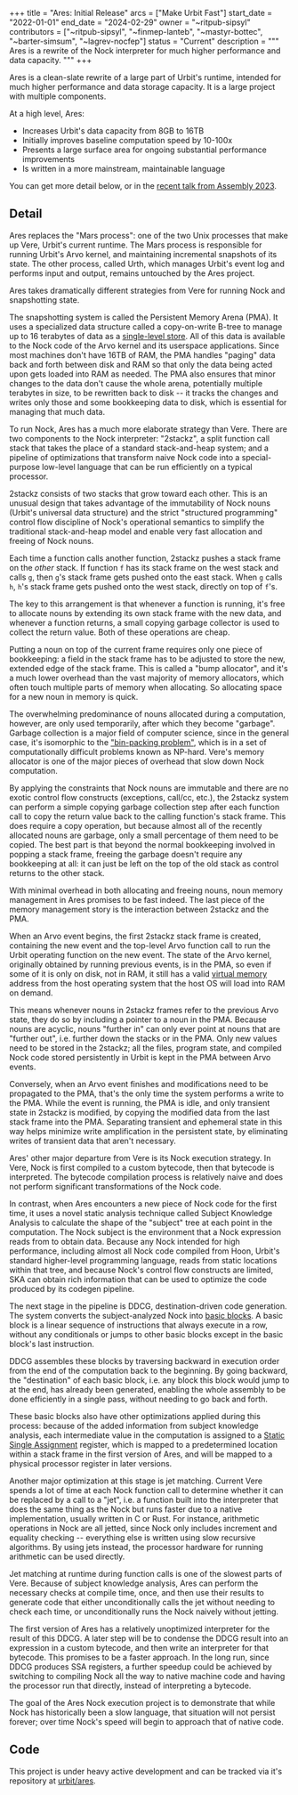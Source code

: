 +++
title = "Ares: Initial Release"
arcs = ["Make Urbit Fast"]
start_date = "2022-01-01"
end_date = "2024-02-29"
owner = "~ritpub-sipsyl"
contributors = ["~ritpub-sipsyl", "~finmep-lanteb", "~mastyr-bottec", "~barter-simsum", "~lagrev-nocfep"]
status = "Current"
description = """
Ares is a rewrite of the Nock interpreter for much higher performance and data capacity. 
"""
+++

Ares is a clean-slate rewrite of a large part of Urbit's runtime, intended for much higher performance and data storage capacity.  It is a large project with multiple components.

At a high level, Ares:

- Increases Urbit's data capacity from 8GB to 16TB
- Initially improves baseline computation speed by 10-100x
- Presents a large surface area for ongoing substantial performance improvements
- Is written in a more mainstream, maintainable language

You can get more detail below, or in the [recent talk from Assembly 2023](https://www.youtube.com/watch?v=dAwCIZa6N9o&t=1s).

## Detail

Ares replaces the "Mars process": one of the two Unix processes that make up Vere, Urbit's current runtime.  The Mars process is responsible for running Urbit's Arvo kernel, and maintaining incremental snapshots of its state.  The other process, called Urth, which manages Urbit's event log and performs input and output, remains untouched by the Ares project.

Ares takes dramatically different strategies from Vere for running Nock and snapshotting state.

The snapshotting system is called the Persistent Memory Arena (PMA).  It uses a specialized data structure called a copy-on-write B-tree to manage up to 16 terabytes of data as a [single-level store](https://en.wikipedia.org/wiki/Single-level_store).  All of this data is available to the Nock code of the Arvo kernel and its userspace applications.  Since most machines don't have 16TB of RAM, the PMA handles "paging" data back and forth between disk and RAM so that only the data being acted upon gets loaded into RAM as needed.  The PMA also ensures that minor changes to the data don't cause the whole arena, potentially multiple terabytes in size, to be rewritten back to disk -- it tracks the changes and writes only those and some bookkeeping data to disk, which is essential for managing that much data.

To run Nock, Ares has a much more elaborate strategy than Vere.  There are two components to the Nock interpreter: "2stackz", a split function call stack that takes the place of a standard stack-and-heap system; and a pipeline of optimizations that transform naive Nock code into a special-purpose low-level language that can be run efficiently on a typical processor.

2stackz consists of two stacks that grow toward each other.  This is an unusual design that takes advantage of the immutability of Nock nouns (Urbit's universal data structure) and the strict "structured programming" control flow discipline of Nock's operational semantics to simplify the traditional stack-and-heap model and enable very fast allocation and freeing of Nock nouns.

Each time a function calls another function, 2stackz pushes a stack frame on the *other* stack.  If function `f` has its stack frame on the west stack and calls `g`, then `g`'s stack frame gets pushed onto the east stack.  When `g` calls `h`, `h`'s stack frame gets pushed onto the west stack, directly on top of `f`'s.

The key to this arrangement is that whenever a function is running, it's free to allocate nouns by extending its own stack frame with the new data, and whenever a function returns, a small copying garbage collector is used to collect the return value.  Both of these operations are cheap.

Putting a noun on top of the current frame requires only one piece of bookkeeping: a field in the stack frame has to be adjusted to store the new, extended edge of the stack frame.  This is called a "bump allocator", and it's a much lower overhead than the vast majority of memory allocators, which often touch multiple parts of memory when allocating.  So allocating space for a new noun in memory is quick.

The overwhelming predominance of nouns allocated during a computation, however, are only used temporarily, after which they become "garbage".  Garbage collection is a major field of computer science, since in the general case, it's isomorphic to the ["bin-packing problem"](https://en.wikipedia.org/wiki/Bin_packing_problem), which is in a set of computationally difficult problems known as NP-hard.  Vere's memory allocator is one of the major pieces of overhead that slow down Nock computation.

By applying the constraints that Nock nouns are immutable and there are no exotic control flow constructs (exceptions, call/cc, etc.), the 2stackz system can perform a simple copying garbage collection step after each function call to copy the return value back to the calling function's stack frame.  This does require a copy operation, but because almost all of the recently allocated nouns are garbage, only a small percentage of them need to be copied.  The best part is that beyond the normal bookkeeping involved in popping a stack frame, freeing the garbage doesn't require any bookkeeping at all: it can just be left on the top of the old stack as control returns to the other stack.

With minimal overhead in both allocating and freeing nouns, noun memory management in Ares promises to be fast indeed.  The last piece of the memory management story is the interaction between 2stackz and the PMA.

When an Arvo event begins, the first 2stackz stack frame is created, containing the new event and the top-level Arvo function call to run the Urbit operating function on the new event.  The state of the Arvo kernel, originally obtained by running previous events, is in the PMA, so even if some of it is only on disk, not in RAM, it still has a valid [virtual memory](https://en.wikipedia.org/wiki/Virtual_memory) address from the host operating system that the host OS will load into RAM on demand.

This means whenever nouns in 2stackz frames refer to the previous Arvo state, they do so by including a pointer to a noun in the PMA.  Because nouns are acyclic, nouns "further in" can only ever point at nouns that are "further out", i.e. further down the stacks or in the PMA.  Only new values need to be stored in the 2stackz; all the files, program state, and compiled Nock code stored persistently in Urbit is kept in the PMA between Arvo events.

Conversely, when an Arvo event finishes and modifications need to be propagated to the PMA, that's the only time the system performs a write to the PMA.  While the event is running, the PMA is idle, and only transient state in 2stackz is modified, by copying the modified data from the last stack frame into the PMA.  Separating transient and ephemeral state in this way helps minimize write amplification in the persistent state, by eliminating writes of transient data that aren't necessary.

Ares' other major departure from Vere is its Nock execution strategy.  In Vere, Nock is first compiled to a custom bytecode, then that bytecode is interpreted.  The bytecode compilation process is relatively naive and does not perform significant transformations of the Nock code.

In contrast, when Ares encounters a new piece of Nock code for the first time, it uses a novel static analysis technique called Subject Knowledge Analysis to calculate the shape of the "subject" tree at each point in the computation.  The Nock subject is the environment that a Nock expression reads from to obtain data.  Because any Nock intended for high performance, including almost all Nock code compiled from Hoon, Urbit's standard higher-level programming language, reads from static locations within that tree, and because Nock's control flow constructs are limited, SKA can obtain rich information that can be used to optimize the code produced by its codegen pipeline.

The next stage in the pipeline is DDCG, destination-driven code generation.  The system converts the subject-analyzed Nock into [basic blocks](https://en.wikipedia.org/wiki/Basic_block).  A basic block is a linear sequence of instructions that always execute in a row, without any conditionals or jumps to other basic blocks except in the basic block's last instruction.

DDCG assembles these blocks by traversing backward in execution order from the end of the computation back to the beginning.  By going backward, the "destination" of each basic block, i.e. any block this block would jump to at the end, has already been generated, enabling the whole assembly to be done efficiently in a single pass, without needing to go back and forth.

These basic blocks also have other optimizations applied during this process: because of the added information from subject knowledge analysis, each intermediate value in the computation is assigned to a [Static Single Assignment](https://en.wikipedia.org/wiki/Static_single-assignment_form) register, which is mapped to a predetermined location within a stack frame in the first version of Ares, and will be mapped to a physical processor register in later versions.

Another major optimization at this stage is jet matching.  Current Vere spends a lot of time at each Nock function call to determine whether it can be replaced by a call to a "jet", i.e. a function built into the interpreter that does the same thing as the Nock but runs faster due to a native implementation, usually written in C or Rust.  For instance, arithmetic operations in Nock are all jetted, since Nock only includes increment and equality checking -- everything else is written using slow recursive algorithms.  By using jets instead, the processor hardware for running arithmetic can be used directly.

Jet matching at runtime during function calls is one of the slowest parts of Vere.  Because of subject knowledge analysis, Ares can perform the necessary checks at compile time, once, and then use their results to generate code that either unconditionally calls the jet without needing to check each time, or unconditionally runs the Nock naively without jetting.

The first version of Ares has a relatively unoptimized interpreter for the result of this DDCG.  A later step will be to condense the DDCG result into an expression in a custom bytecode, and then write an interpreter for that bytecode.  This promises to be a faster approach.  In the long run, since DDCG produces SSA registers, a further speedup could be achieved by switching to compiling Nock all the way to native machine code and having the processor run that directly, instead of interpreting a bytecode.

The goal of the Ares Nock execution project is to demonstrate that while Nock has historically been a slow language, that situation will not persist forever; over time Nock's speed will begin to approach that of native code.

## Code

This project is under heavy active development and can be tracked via it's repository at [urbit/ares](https://github.com/urbit/ares).
